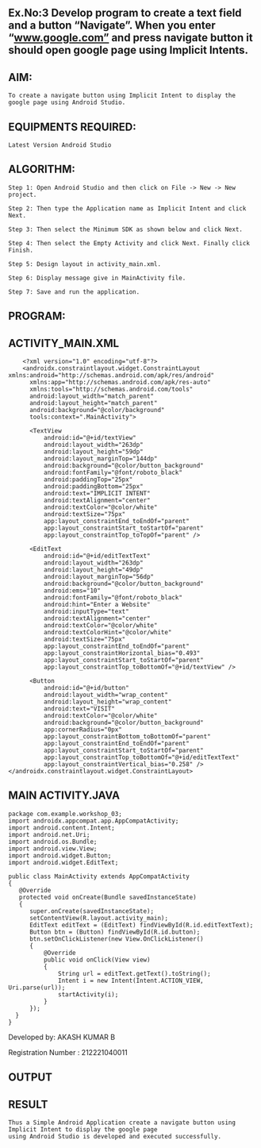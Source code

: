 ## Ex.No:3 Develop program to create a text field and a button “Navigate”. When you enter “www.google.com” and press navigate button it should open google page using Implicit Intents.


## AIM:

    To create a navigate button using Implicit Intent to display the google page using Android Studio.

## EQUIPMENTS REQUIRED:

    Latest Version Android Studio

## ALGORITHM:

    Step 1: Open Android Studio and then click on File -> New -> New project.
    
    Step 2: Then type the Application name as Implicit Intent and click Next.
    
    Step 3: Then select the Minimum SDK as shown below and click Next.
    
    Step 4: Then select the Empty Activity and click Next. Finally click Finish.
    
    Step 5: Design layout in activity_main.xml.
    
    Step 6: Display message give in MainActivity file.
    
    Step 7: Save and run the application.


## PROGRAM:
   ## ACTIVITY_MAIN.XML
        <?xml version="1.0" encoding="utf-8"?>
        <androidx.constraintlayout.widget.ConstraintLayout xmlns:android="http://schemas.android.com/apk/res/android"
          xmlns:app="http://schemas.android.com/apk/res-auto"
          xmlns:tools="http://schemas.android.com/tools"
          android:layout_width="match_parent"
          android:layout_height="match_parent"
          android:background="@color/background"
          tools:context=".MainActivity">

          <TextView
              android:id="@+id/textView"
              android:layout_width="263dp"
              android:layout_height="59dp"
              android:layout_marginTop="144dp"
              android:background="@color/button_background"
              android:fontFamily="@font/roboto_black"
              android:paddingTop="25px"
              android:paddingBottom="25px"
              android:text="IMPLICIT INTENT"
              android:textAlignment="center"
              android:textColor="@color/white"
              android:textSize="75px"
              app:layout_constraintEnd_toEndOf="parent"
              app:layout_constraintStart_toStartOf="parent"
              app:layout_constraintTop_toTopOf="parent" />

          <EditText
              android:id="@+id/editTextText"
              android:layout_width="263dp"
              android:layout_height="49dp"
              android:layout_marginTop="56dp"
              android:background="@color/button_background"
              android:ems="10"
              android:fontFamily="@font/roboto_black"
              android:hint="Enter a Website"
              android:inputType="text"
              android:textAlignment="center"
              android:textColor="@color/white"
              android:textColorHint="@color/white"
              android:textSize="75px"
              app:layout_constraintEnd_toEndOf="parent"
              app:layout_constraintHorizontal_bias="0.493"
              app:layout_constraintStart_toStartOf="parent"
              app:layout_constraintTop_toBottomOf="@+id/textView" />

          <Button
              android:id="@+id/button"
              android:layout_width="wrap_content"
              android:layout_height="wrap_content"
              android:text="VISIT"
              android:textColor="@color/white"
              android:background="@color/button_background"
              app:cornerRadius="0px"
              app:layout_constraintBottom_toBottomOf="parent"
              app:layout_constraintEnd_toEndOf="parent"
              app:layout_constraintStart_toStartOf="parent"
              app:layout_constraintTop_toBottomOf="@+id/editTextText"
              app:layout_constraintVertical_bias="0.258" />
    </androidx.constraintlayout.widget.ConstraintLayout>
    
  ## MAIN ACTIVITY.JAVA
    package com.example.workshop_03;
    import androidx.appcompat.app.AppCompatActivity;
    import android.content.Intent;
    import android.net.Uri;
    import android.os.Bundle;
    import android.view.View;
    import android.widget.Button;
    import android.widget.EditText;

    public class MainActivity extends AppCompatActivity 
    {
       @Override
       protected void onCreate(Bundle savedInstanceState) 
       {
          super.onCreate(savedInstanceState);
          setContentView(R.layout.activity_main);
          EditText editText = (EditText) findViewById(R.id.editTextText);
          Button btn = (Button) findViewById(R.id.button);
          btn.setOnClickListener(new View.OnClickListener() 
          {
              @Override
              public void onClick(View view) 
              {
                  String url = editText.getText().toString();
                  Intent i = new Intent(Intent.ACTION_VIEW, Uri.parse(url));
                  startActivity(i);
              }
          });
      }
    }  

Developed by: AKASH KUMAR B

Registration Number : 212221040011

## OUTPUT




## RESULT
    Thus a Simple Android Application create a navigate button using Implicit Intent to display the google page 
    using Android Studio is developed and executed successfully.


